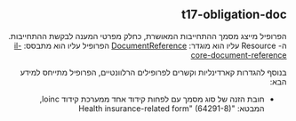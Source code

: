 <div dir="rtl" markdown="1">

## t17-obligation-doc


הפרופיל מייצג מסמך ההתחייבות המאושרת, כחלק מפרטי המענה לבקשת ההתחייבות.
ה- Resource עליו הוא מוגדר: [DocumentReference](https://hl7.org/fhir/R4/documentreference.html)
הפרופיל עליו הוא מתבסס:  [il-core-document-reference](https://hl7.org/fhir/R4/documentreference.html)

בנוסף להגדרות קארדינליות וקשרים לפרופילים הרלוונטיים, הפרופיל מתייחס למידע הבא:
* חובת הזנה של סוג מסמך עם לפחות קידוד אחד ממערכת קידוד loinc, המבטא:
"Health insurance-related form" (64291-8)


</div>
